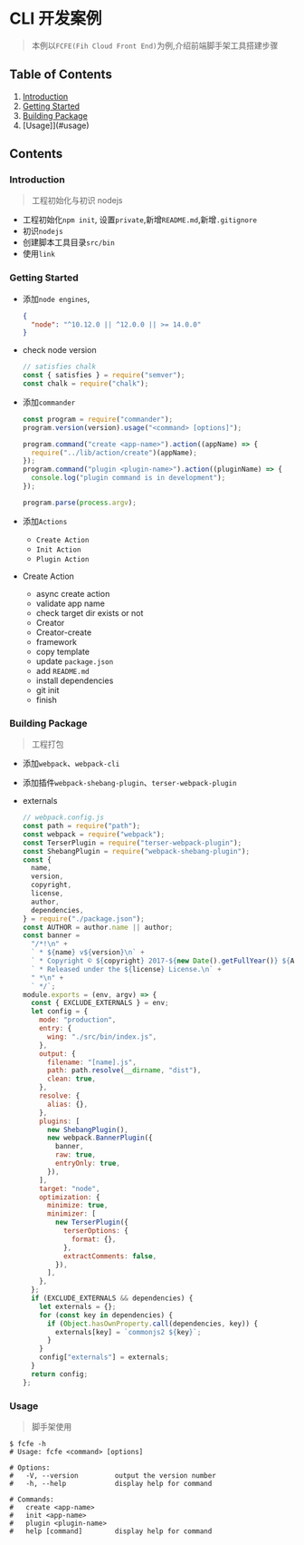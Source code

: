 <!--
 * @Author: wzheng(hb_wangzheng@163.com)
 * @Github: https://github.com/wayley
 * @Company: Fih-ACKN
 * @Date: 2021-05-14 10:04:38
 * @LastEditors: wzheng(hb_wangzheng@163.com)
 * @LastEditTime: 2021-06-29 09:09:43
 * @Description:
-->

# CLI 开发案例

> 本例以`FCFE(Fih Cloud Front End)`为例,介绍前端脚手架工具搭建步骤

## Table of Contents

1. [Introduction](#introduction)
2. [Getting Started](#getting_started)
3. [Building Package](#building_package)
4. [Usage]](#usage)

## Contents

<a name="introduction" id="introduction">

### Introduction

> 工程初始化与初识 nodejs

- 工程初始化`npm init`, 设置`private`,新增`README.md`,新增`.gitignore`
- 初识`nodejs`
- 创建脚本工具目录`src/bin`
- 使用`link`

<a name="getting_started" id="getting_started">

### Getting Started

- 添加`node engines`,

  ```json
  {
    "node": "^10.12.0 || ^12.0.0 || >= 14.0.0"
  }
  ```

- check node version

  ```js
  // satisfies chalk
  const { satisfies } = require("semver");
  const chalk = require("chalk");
  ```

- 添加`commander`

  ```js
  const program = require("commander");
  program.version(version).usage("<command> [options]");

  program.command("create <app-name>").action((appName) => {
    require("../lib/action/create")(appName);
  });
  program.command("plugin <plugin-name>").action((pluginName) => {
    console.log("plugin command is in development");
  });

  program.parse(process.argv);
  ```

- 添加`Actions`

  - `Create Action`
  - `Init Action`
  - `Plugin Action`

- Create Action

  - async create action
  - validate app name
  - check target dir exists or not
  - Creator
  - Creator-create
  - framework
  - copy template
  - update `package.json`
  - add `README.md`
  - install dependencies
  - git init
  - finish

<a name="building_package" id="building_package">

### Building Package

> 工程打包

- 添加`webpack`、`webpack-cli`
- 添加插件`webpack-shebang-plugin`、`terser-webpack-plugin`
- externals

  ```js
  // webpack.config.js
  const path = require("path");
  const webpack = require("webpack");
  const TerserPlugin = require("terser-webpack-plugin");
  const ShebangPlugin = require("webpack-shebang-plugin");
  const {
    name,
    version,
    copyright,
    license,
    author,
    dependencies,
  } = require("./package.json");
  const AUTHOR = author.name || author;
  const banner =
    "/*!\n" +
    ` * ${name} v${version}\n` +
    ` * Copyright © ${copyright} 2017-${new Date().getFullYear()} ${AUTHOR}\n` +
    ` * Released under the ${license} License.\n` +
    " *\n" +
    ` */`;
  module.exports = (env, argv) => {
    const { EXCLUDE_EXTERNALS } = env;
    let config = {
      mode: "production",
      entry: {
        wing: "./src/bin/index.js",
      },
      output: {
        filename: "[name].js",
        path: path.resolve(__dirname, "dist"),
        clean: true,
      },
      resolve: {
        alias: {},
      },
      plugins: [
        new ShebangPlugin(),
        new webpack.BannerPlugin({
          banner,
          raw: true,
          entryOnly: true,
        }),
      ],
      target: "node",
      optimization: {
        minimize: true,
        minimizer: [
          new TerserPlugin({
            terserOptions: {
              format: {},
            },
            extractComments: false,
          }),
        ],
      },
    };
    if (EXCLUDE_EXTERNALS && dependencies) {
      let externals = {};
      for (const key in dependencies) {
        if (Object.hasOwnProperty.call(dependencies, key)) {
          externals[key] = `commonjs2 ${key}`;
        }
      }
      config["externals"] = externals;
    }
    return config;
  };
  ```

<a name="usage" id="usage">

### Usage

> 脚手架使用

```shell
$ fcfe -h
# Usage: fcfe <command> [options]

# Options:
#   -V, --version         output the version number
#   -h, --help            display help for command

# Commands:
#   create <app-name>
#   init <app-name>
#   plugin <plugin-name>
#   help [command]        display help for command
```

